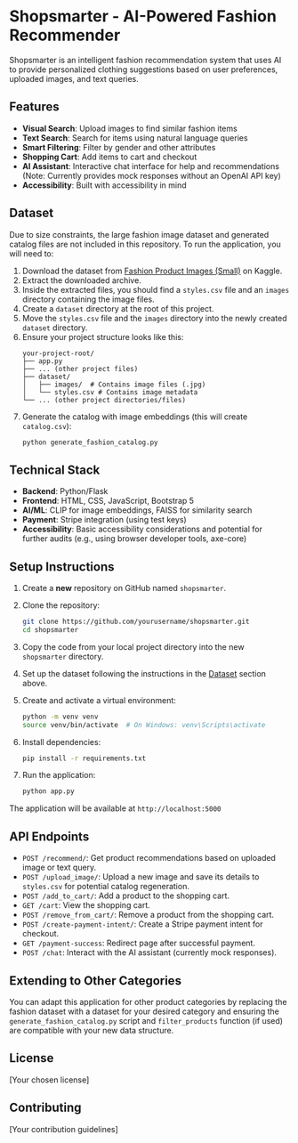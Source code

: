 # Shopsmarter - AI-Powered Fashion Recommender

Shopsmarter is an intelligent fashion recommendation system that uses AI to provide personalized clothing suggestions based on user preferences, uploaded images, and text queries.

## Features

- **Visual Search**: Upload images to find similar fashion items
- **Text Search**: Search for items using natural language queries
- **Smart Filtering**: Filter by gender and other attributes
- **Shopping Cart**: Add items to cart and checkout
- **AI Assistant**: Interactive chat interface for help and recommendations (Note: Currently provides mock responses without an OpenAI API key)
- **Accessibility**: Built with accessibility in mind

## Dataset

Due to size constraints, the large fashion image dataset and generated catalog files are not included in this repository. To run the application, you will need to:

1.  Download the dataset from [Fashion Product Images (Small)](https://www.kaggle.com/datasets/paramaggarwal/fashion-product-images-small) on Kaggle.
2.  Extract the downloaded archive.
3.  Inside the extracted files, you should find a `styles.csv` file and an `images` directory containing the image files.
4.  Create a `dataset` directory at the root of this project.
5.  Move the `styles.csv` file and the `images` directory into the newly created `dataset` directory.
6.  Ensure your project structure looks like this:
    ```
    your-project-root/
    ├── app.py
    ├── ... (other project files)
    ├── dataset/
    │   ├── images/  # Contains image files (.jpg)
    │   └── styles.csv # Contains image metadata
    └── ... (other project directories/files)
    ```
7.  Generate the catalog with image embeddings (this will create `catalog.csv`):
    ```bash
    python generate_fashion_catalog.py
    ```

## Technical Stack

- **Backend**: Python/Flask
- **Frontend**: HTML, CSS, JavaScript, Bootstrap 5
- **AI/ML**: CLIP for image embeddings, FAISS for similarity search
- **Payment**: Stripe integration (using test keys)
- **Accessibility**: Basic accessibility considerations and potential for further audits (e.g., using browser developer tools, axe-core)

## Setup Instructions

1.  Create a **new** repository on GitHub named `shopsmarter`.
2.  Clone the repository:
    ```bash
    git clone https://github.com/yourusername/shopsmarter.git
    cd shopsmarter
    ```
3.  Copy the code from your local project directory into the new `shopsmarter` directory.
4.  Set up the dataset following the instructions in the [Dataset](#dataset) section above.

5.  Create and activate a virtual environment:
    ```bash
    python -m venv venv
    source venv/bin/activate  # On Windows: venv\Scripts\activate
    ```

6.  Install dependencies:
    ```bash
    pip install -r requirements.txt
    ```

7.  Run the application:
    ```bash
    python app.py
    ```

The application will be available at `http://localhost:5000`

## API Endpoints

-   `POST /recommend/`: Get product recommendations based on uploaded image or text query.
-   `POST /upload_image/`: Upload a new image and save its details to `styles.csv` for potential catalog regeneration.
-   `POST /add_to_cart/`: Add a product to the shopping cart.
-   `GET /cart`: View the shopping cart.
-   `POST /remove_from_cart/`: Remove a product from the shopping cart.
-   `POST /create-payment-intent/`: Create a Stripe payment intent for checkout.
-   `GET /payment-success`: Redirect page after successful payment.
-   `POST /chat`: Interact with the AI assistant (currently mock responses).

## Extending to Other Categories

You can adapt this application for other product categories by replacing the fashion dataset with a dataset for your desired category and ensuring the `generate_fashion_catalog.py` script and `filter_products` function (if used) are compatible with your new data structure.

## License

[Your chosen license]

## Contributing

[Your contribution guidelines] 
